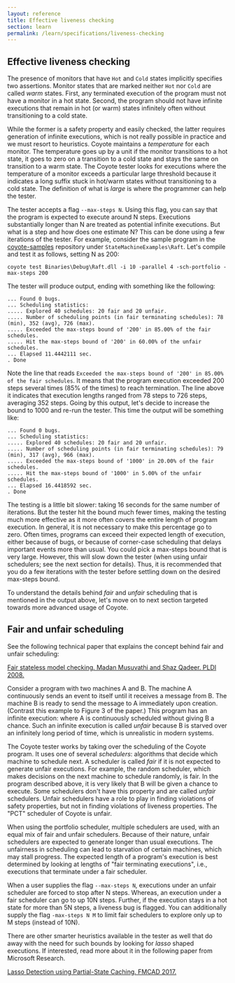 ```yaml
---
layout: reference
title: Effective liveness checking
section: learn
permalink: /learn/specifications/liveness-checking
---
```


## Effective liveness checking

The presence of monitors that have `Hot` and `Cold` states implicitly specifies two assertions. Monitor
states that are marked neither `Hot` nor `Cold` are called _warm_ states. First, any terminated
execution of the program must not have a monitor in a hot state. Second, the program should not have
infinite executions that remain in hot (or warm) states infinitely often without transitioning to a
cold state.

While the former is a safety property and easily checked, the latter requires generation of infinite
executions, which is not really possible in practice and we must resort to heuristics. Coyote maintains
a _temperature_ for each monitor. The temperature goes up by a unit if the monitor transitions to a hot
state, it goes to zero on a transition to a cold state and stays the same on transition to a warm
state. The Coyote tester looks for executions where the temperature of a monitor exceeds a particular
large threshold because it indicates a long suffix stuck in hot/warm states without transitioning to a
cold state. The definition of what is _large_ is where the programmer can help the tester.

The tester accepts a flag `--max-steps N`. Using this flag, you can say that the program is expected to
execute around N steps. Executions substantially longer than N are treated as potential infinite
executions. But what is a step and how does one estimate N? This can be done using a few iterations of
the tester. For example, consider the sample program in the [coyote-samples](https://github.com/microsoft/coyote-samples) repository under
`StateMachineExamples\Raft`. Let's compile and test it as follows, setting N as 200:

```
coyote test Binaries\Debug\Raft.dll -i 10 -parallel 4 -sch-portfolio -max-steps 200
```

The tester will produce output, ending with something like the following:

```
... Found 0 bugs.
... Scheduling statistics:
..... Explored 40 schedules: 20 fair and 20 unfair.
..... Number of scheduling points (in fair terminating schedules): 78 (min), 352 (avg), 726 (max).
..... Exceeded the max-steps bound of '200' in 85.00% of the fair schedules.
..... Hit the max-steps bound of '200' in 60.00% of the unfair schedules.
... Elapsed 11.4442111 sec.
. Done
```

Note the line that reads `Exceeded the max-steps bound of '200' in 85.00% of the fair schedules`. It
means that the program execution exceeded 200 steps several times (85% of the times) to reach
termination. The line above it indicates that execution lengths ranged from 78 steps to 726 steps,
averaging 352 steps. Going by this output, let's decide to increase the bound to 1000 and re-run the
tester. This time the output will be something like:

```
... Found 0 bugs.
... Scheduling statistics:
..... Explored 40 schedules: 20 fair and 20 unfair.
..... Number of scheduling points (in fair terminating schedules): 79 (min), 317 (avg), 966 (max).
..... Exceeded the max-steps bound of '1000' in 20.00% of the fair schedules.
..... Hit the max-steps bound of '1000' in 5.00% of the unfair schedules.
... Elapsed 16.4418592 sec.
. Done
```

The testing is a little bit slower: taking 16 seconds for the same number of iterations. But the tester
hit the bound much fewer times, making the testing much more effective as it more often covers the
entire length of program execution. In general, it is not necessary to make this percentage go to zero.
Often times, programs can exceed their expected length of execution, either because of bugs, or because
of corner-case scheduling that delays important events more than usual. You could pick a max-steps
bound that is very large. However, this will slow down the tester (when using unfair schedulers; see
the next section for details). Thus, it is recommended that you do a few iterations with the tester
before settling down on the desired max-steps bound.

To understand the details behind _fair_ and _unfair_ scheduling that is mentioned in the output above,
let's move on to next section targeted towards more advanced usage of Coyote.

## Fair and unfair scheduling

See the following technical paper that explains the concept behind fair and unfair scheduling:

[Fair stateless model checking. Madan Musuvathi and Shaz Qadeer. PLDI 2008.](https://www.microsoft.com/en-us/research/publication/fair-stateless-model-checking/)

Consider a program with two machines A and B. The machine A continuously sends an event to itself until
it receives a message from B. The machine B is ready to send the message to A immediately upon
creation. (Contrast this example to Figure 3 of the paper.) This program has an infinite execution:
where A is continuously scheduled without giving B a chance. Such an infinite execution is called
_unfair_ because B is starved over an infinitely long period of time, which is unrealistic in modern
systems.

The Coyote tester works by taking over the scheduling of the Coyote program. It uses one of several
_schedulers_: algorithms that decide which machine to schedule next. A scheduler is called _fair_ if it
is not expected to generate unfair executions. For example, the random scheduler, which makes decisions
on the next machine to schedule randomly, is fair. In the program described above, it is very likely
that B will be given a chance to execute. Some schedulers don't have this property and are called
_unfair_ schedulers. Unfair schedulers have a role to play in finding violations of safety properties,
but not in finding violations of liveness properties. The "PCT" scheduler of Coyote is unfair.

When using the portfolio scheduler, multiple schedulers are used, with an equal mix of fair and unfair
schedulers. Because of their nature, unfair schedulers are expected to generate longer than usual
executions. The unfairness in scheduling can lead to starvation of certain machines, which may stall
progress. The expected length of a program's execution is best determined by looking at lengths of
"fair terminating executions", i.e., executions that terminate under a fair scheduler.

When a user supplies the flag `--max-steps N`, executions under an unfair scheduler are forced to stop
after N steps. Whereas, an execution under a fair scheduler can go to up 10N steps. Further, if the
execution stays in a hot state for more than 5N steps, a liveness bug is flagged. You can additionally
supply the flag `-max-steps N M` to limit fair schedulers to explore only up to M steps
(instead of 10N).

There are other smarter heuristics available in the tester as well that do away with the need for such
bounds by looking for _lasso_ shaped executions. If interested, read more about it in the following
paper from Microsoft Research.

[Lasso Detection using Partial-State Caching. FMCAD 2017.](https://www.microsoft.com/en-us/research/publication/lasso-detection-using-partial-state-caching-2/)
